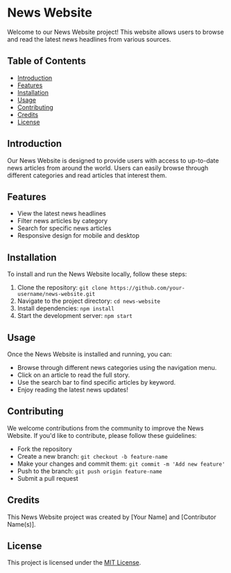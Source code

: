 # News Website

Welcome to our News Website project! This website allows users to browse and read the latest news headlines from various sources.

## Table of Contents
- [Introduction](#introduction)
- [Features](#features)
- [Installation](#installation)
- [Usage](#usage)
- [Contributing](#contributing)
- [Credits](#credits)
- [License](#license)

## Introduction
Our News Website is designed to provide users with access to up-to-date news articles from around the world. Users can easily browse through different categories and read articles that interest them.

## Features
- View the latest news headlines
- Filter news articles by category
- Search for specific news articles
- Responsive design for mobile and desktop

## Installation
To install and run the News Website locally, follow these steps:
1. Clone the repository: `git clone https://github.com/your-username/news-website.git`
2. Navigate to the project directory: `cd news-website`
3. Install dependencies: `npm install`
4. Start the development server: `npm start`

## Usage
Once the News Website is installed and running, you can:
- Browse through different news categories using the navigation menu.
- Click on an article to read the full story.
- Use the search bar to find specific articles by keyword.
- Enjoy reading the latest news updates!

## Contributing
We welcome contributions from the community to improve the News Website. If you'd like to contribute, please follow these guidelines:
- Fork the repository
- Create a new branch: `git checkout -b feature-name`
- Make your changes and commit them: `git commit -m 'Add new feature'`
- Push to the branch: `git push origin feature-name`
- Submit a pull request

## Credits
This News Website project was created by [Your Name] and [Contributor Name(s)].

## License
This project is licensed under the [MIT License](LICENSE).
